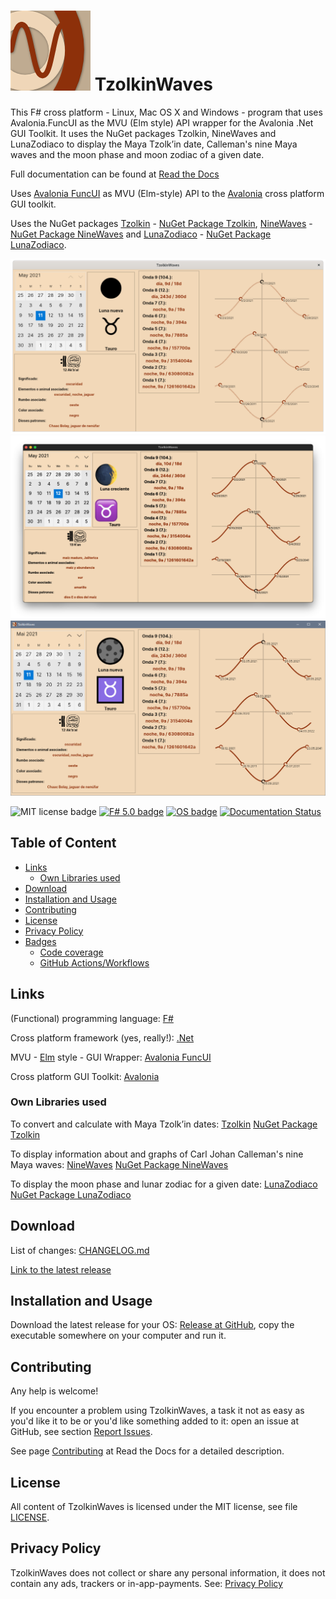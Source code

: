# ![TzolkinWaves Icon](./nuget_icon.png) TzolkinWaves <!-- omit in toc -->

This F# cross platform - Linux, Mac OS X and Windows - program that uses Avalonia.FuncUI as the MVU (Elm style) API wrapper for the Avalonia .Net GUI Toolkit. It uses the NuGet packages Tzolkin, NineWaves and LunaZodiaco to display the Maya Tzolkʼin date, Calleman's nine Maya waves and the moon phase and moon zodiac of a given date.

Full documentation can be found at [Read the Docs](https://TzolkinWaves.readthedocs.io/en/latest/)

Uses [Avalonia FuncUI](https://github.com/fsprojects/Avalonia.FuncUI) as MVU (Elm-style) API to the [Avalonia](https://avaloniaui.net/) cross platform GUI toolkit.

Uses the NuGet packages [Tzolkin](https://github.com/Release-Candidate/Tzolkin) - [NuGet Package Tzolkin](https://www.nuget.org/packages/Tzolkin/), [NineWaves](https://github.com/Release-Candidate/NineWaves) - [NuGet Package NineWaves](https://www.nuget.org/packages/NineWaves/) and [LunaZodiaco](https://github.com/Release-Candidate/LunaZodiaco) - [NuGet Package LunaZodiaco](https://www.nuget.org/packages/LunaZodiaco/).

![Screenshot Linux](./docs/images/Screenshot-Linux.png)
![Screenshot OS X](./docs/images/Screenshot-OSX.png)
![Screenshot Windows](./docs/images/Screenshot-Windows.png)

![MIT license badge](https://img.shields.io/badge/license-MIT-brightgreen?style=flat)
[![F# 5.0 badge](https://img.shields.io/badge/F%23-5.0-brightgreen?style=flat)](https://fsharp.org/)
[![OS badge](https://img.shields.io/badge/Runs%20on-Linux%7COS%20X%7CWindows-brightgreen?style=flat)](https://dotnet.microsoft.com/download)
[![Documentation Status](https://readthedocs.org/projects/tzolkinwaves/badge/?version=latest)](https://tzolkinwaves.readthedocs.io/en/latest/?badge=latest)


## Table of Content <!-- omit in toc -->

- [Links](#links)
  - [Own Libraries used](#own-libraries-used)
- [Download](#download)
- [Installation and Usage](#installation-and-usage)
- [Contributing](#contributing)
- [License](#license)
- [Privacy Policy](#privacy-policy)
- [Badges](#badges)
  - [Code coverage](#code-coverage)
  - [GitHub Actions/Workflows](#github-actionsworkflows)

## Links

(Functional) programming language: [F#](https://fsharp.org/)

Cross platform framework (yes, really!): [.Net](https://dotnet.microsoft.com/download)

MVU - [Elm](https://elm-lang.org/) style - GUI Wrapper: [Avalonia FuncUI](https://github.com/fsprojects/Avalonia.FuncUI)

Cross platform GUI Toolkit: [Avalonia](https://avaloniaui.net/)

### Own Libraries used

To convert and calculate with Maya Tzolkʼin dates: [Tzolkin](https://github.com/Release-Candidate/Tzolkin) [NuGet Package Tzolkin](https://www.nuget.org/packages/Tzolkin/)

To display information about and graphs of Carl Johan Calleman's nine Maya waves: [NineWaves](https://github.com/Release-Candidate/NineWaves) [NuGet Package NineWaves](https://www.nuget.org/packages/NineWaves/)

To display the moon phase and lunar zodiac for a given date: [LunaZodiaco](https://github.com/Release-Candidate/LunaZodiaco) [NuGet Package LunaZodiaco](https://www.nuget.org/packages/LunaZodiaco/)

## Download

List of changes: [CHANGELOG.md](https://github.com/Release-Candidate/TzolkinWaves/blob/main/CHANGELOG.md)

[Link to the latest release](https://github.com/Release-Candidate/TzolkinWaves/releases/latest)

## Installation and Usage

Download the latest release for your OS: [Release at GitHub](https://github.com/Release-Candidate/TzolkinWaves/releases/latest), copy the executable somewhere on your computer and run it.

## Contributing

Any help is welcome!

If you encounter a problem using TzolkinWaves, a task it not as easy as you'd like it to be or you'd like something added to it: open an issue at GitHub, see section [Report Issues](#report-issues-bugs-and-feature-requests).

See page [Contributing](https://TzolkinWaves.readthedocs.io/en/latest/contributing/) at Read the Docs for a detailed description.

## License

All content of TzolkinWaves is licensed under the MIT license, see file [LICENSE](https://github.com/Release-Candidate/TzolkinWaves/blob/main/LICENSE).

## Privacy Policy

TzolkinWaves does not collect or share any personal information, it does not contain any ads, trackers or in-app-payments. See: [Privacy Policy](https://github.com/Release-Candidate/TzolkinWaves/blob/main/privacy_policy.md)

